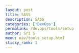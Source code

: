 ```yaml
---
layout: post
title: SASS
description: SASS
categories: ['DevOps']
permalink: /devops/tools/setup
author: Sri S
menu: nav/tools_setup.html
sticky_rank: 1
---
```



